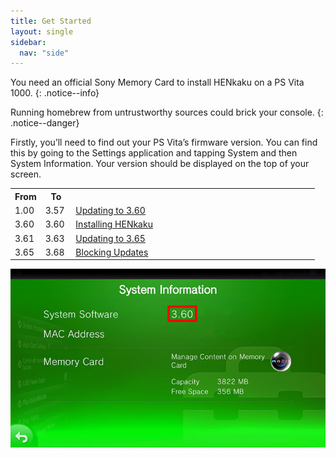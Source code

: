 ```yaml
---
title: Get Started
layout: single
sidebar:
  nav: "side"
---
```


You need an official Sony Memory Card to install HENkaku on a PS Vita 1000.
{: .notice--info}

Running homebrew from untrustworthy sources could brick your console.
{: .notice--danger}

Firstly, you’ll need to find out your PS Vita’s firmware version. You can find this by going to the Settings application and tapping System and then System Information. Your version should be displayed on the top of your screen.

<center>
	<table>
		<colgroup>
			<col span="1" style="width: 10%;" />
			<col span="1" style="width: 10%;" />
			<col span="1" style="width: 40%;" />
			<col span="1" style="width: 40%;" />
		</colgroup>
		<tbody>
			<tr>
				<th>From</th>
				<th>To</th>
				<th></th>
			</tr>
			<tr>
				<td>1.00</td>
				<td>3.57</td>
				<td><a href="/guide/updating-to-3.60">Updating to 3.60</a></td>
			</tr>
			<tr>
				<td>3.60</td>
				<td>3.60</td>
				<td><a href="/guide/installing-henkaku">Installing HENkaku</a></td>
			</tr>
			<tr>
				<td>3.61</td>
				<td>3.63</td>
				<td><a href="/guide/updating-to-3.65">Updating to 3.65</a></td>
			</tr>
			<tr>
				<td>3.65</td>
				<td>3.68</td>
				<td><a href="/guide/blocking-updates">Blocking Updates</a></td>
			</tr>
		</tbody>
	</table>
</center>

![Vita Version 3.60](/assets/images/vitaversion.jpg "Vita Version 3.60")
